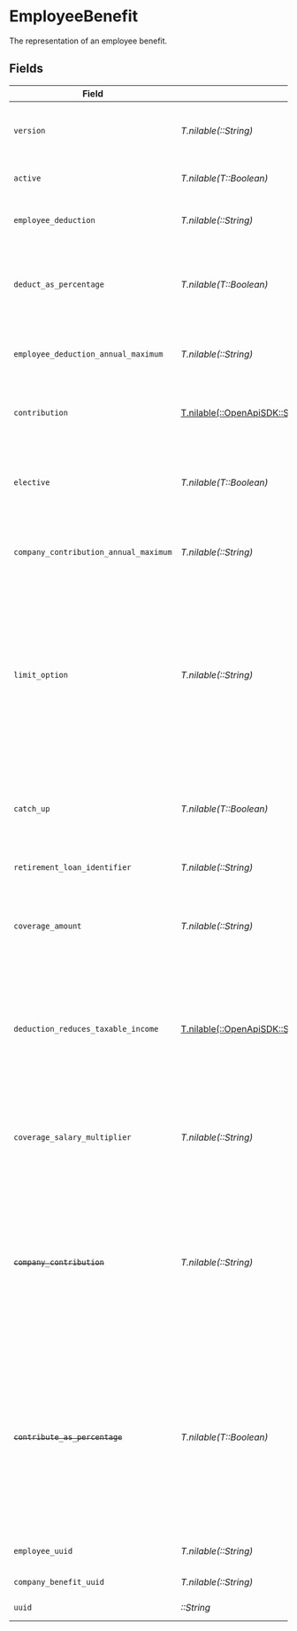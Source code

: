 # EmployeeBenefit

The representation of an employee benefit.


## Fields

| Field                                                                                                                                                                                                                                                                                    | Type                                                                                                                                                                                                                                                                                     | Required                                                                                                                                                                                                                                                                                 | Description                                                                                                                                                                                                                                                                              |
| ---------------------------------------------------------------------------------------------------------------------------------------------------------------------------------------------------------------------------------------------------------------------------------------- | ---------------------------------------------------------------------------------------------------------------------------------------------------------------------------------------------------------------------------------------------------------------------------------------- | ---------------------------------------------------------------------------------------------------------------------------------------------------------------------------------------------------------------------------------------------------------------------------------------- | ---------------------------------------------------------------------------------------------------------------------------------------------------------------------------------------------------------------------------------------------------------------------------------------- |
| `version`                                                                                                                                                                                                                                                                                | *T.nilable(::String)*                                                                                                                                                                                                                                                                    | :heavy_minus_sign:                                                                                                                                                                                                                                                                       | The current version of the object. See the [versioning guide](https://docs.gusto.com/embedded-payroll/docs/idempotency) for information on how to use this field.                                                                                                                        |
| `active`                                                                                                                                                                                                                                                                                 | *T.nilable(T::Boolean)*                                                                                                                                                                                                                                                                  | :heavy_minus_sign:                                                                                                                                                                                                                                                                       | Whether the employee benefit is active.                                                                                                                                                                                                                                                  |
| `employee_deduction`                                                                                                                                                                                                                                                                     | *T.nilable(::String)*                                                                                                                                                                                                                                                                    | :heavy_minus_sign:                                                                                                                                                                                                                                                                       | The amount to be deducted, per pay period, from the employee's pay.                                                                                                                                                                                                                      |
| `deduct_as_percentage`                                                                                                                                                                                                                                                                   | *T.nilable(T::Boolean)*                                                                                                                                                                                                                                                                  | :heavy_minus_sign:                                                                                                                                                                                                                                                                       | Whether the employee deduction amount should be treated as a percentage to be deducted from each payroll.                                                                                                                                                                                |
| `employee_deduction_annual_maximum`                                                                                                                                                                                                                                                      | *T.nilable(::String)*                                                                                                                                                                                                                                                                    | :heavy_minus_sign:                                                                                                                                                                                                                                                                       | The maximum employee deduction amount per year. A null value signifies no limit.                                                                                                                                                                                                         |
| `contribution`                                                                                                                                                                                                                                                                           | [T.nilable(::OpenApiSDK::Shared::Contribution)](../../models/shared/contribution.md)                                                                                                                                                                                                     | :heavy_minus_sign:                                                                                                                                                                                                                                                                       | An object representing the type and value of the company contribution.                                                                                                                                                                                                                   |
| `elective`                                                                                                                                                                                                                                                                               | *T.nilable(T::Boolean)*                                                                                                                                                                                                                                                                  | :heavy_minus_sign:                                                                                                                                                                                                                                                                       | Whether the company contribution is elective (aka matching). For "tiered" contribution types, this is always true.                                                                                                                                                                       |
| `company_contribution_annual_maximum`                                                                                                                                                                                                                                                    | *T.nilable(::String)*                                                                                                                                                                                                                                                                    | :heavy_minus_sign:                                                                                                                                                                                                                                                                       | The maximum company contribution amount per year. A null value signifies no limit.                                                                                                                                                                                                       |
| `limit_option`                                                                                                                                                                                                                                                                           | *T.nilable(::String)*                                                                                                                                                                                                                                                                    | :heavy_minus_sign:                                                                                                                                                                                                                                                                       | Some benefits require additional information to determine their limit.<br/><br/>`Family` and `Individual` are applicable to HSA benefit.<br/><br/>`Joint Filing or Single` and `Married and Filing Separately` are applicable to Dependent Care FSA benefit.                             |
| `catch_up`                                                                                                                                                                                                                                                                               | *T.nilable(T::Boolean)*                                                                                                                                                                                                                                                                  | :heavy_minus_sign:                                                                                                                                                                                                                                                                       | Whether the employee should use a benefit’s "catch up" rate. Only Roth 401k and 401k benefits use this value for employees over 50.                                                                                                                                                      |
| `retirement_loan_identifier`                                                                                                                                                                                                                                                             | *T.nilable(::String)*                                                                                                                                                                                                                                                                    | :heavy_minus_sign:                                                                                                                                                                                                                                                                       | Identifier for a 401(k) loan assigned by the 401(k) provider                                                                                                                                                                                                                             |
| `coverage_amount`                                                                                                                                                                                                                                                                        | *T.nilable(::String)*                                                                                                                                                                                                                                                                    | :heavy_minus_sign:                                                                                                                                                                                                                                                                       | The amount that the employee is insured for. Note: company contribution cannot be present if coverage amount is set.                                                                                                                                                                     |
| `deduction_reduces_taxable_income`                                                                                                                                                                                                                                                       | [T.nilable(::OpenApiSDK::Shared::DeductionReducesTaxableIncome)](../../models/shared/deductionreducestaxableincome.md)                                                                                                                                                                   | :heavy_minus_sign:                                                                                                                                                                                                                                                                       | Whether the employee deduction reduces taxable income or not. Only valid for Group Term Life benefits. Note: when the value is not "unset", coverage amount and coverage salary multiplier are ignored.                                                                                  |
| `coverage_salary_multiplier`                                                                                                                                                                                                                                                             | *T.nilable(::String)*                                                                                                                                                                                                                                                                    | :heavy_minus_sign:                                                                                                                                                                                                                                                                       | The coverage amount as a multiple of the employee’s salary. Only applicable for Group Term Life benefits. Note: cannot be set if coverage amount is also set.                                                                                                                            |
| ~~`company_contribution`~~                                                                                                                                                                                                                                                               | *T.nilable(::String)*                                                                                                                                                                                                                                                                    | :heavy_minus_sign:                                                                                                                                                                                                                                                                       | : warning: ** DEPRECATED **: This will be removed in a future release, please migrate away from it as soon as possible.<br/><br/>The amount to be paid, per pay period, by the company. This field will not appear for tiered contribution types.                                        |
| ~~`contribute_as_percentage`~~                                                                                                                                                                                                                                                           | *T.nilable(T::Boolean)*                                                                                                                                                                                                                                                                  | :heavy_minus_sign:                                                                                                                                                                                                                                                                       | : warning: ** DEPRECATED **: This will be removed in a future release, please migrate away from it as soon as possible.<br/><br/>Whether the company_contribution value should be treated as a percentage to be added to each payroll. This field will not appear for tiered contribution types. |
| `employee_uuid`                                                                                                                                                                                                                                                                          | *T.nilable(::String)*                                                                                                                                                                                                                                                                    | :heavy_minus_sign:                                                                                                                                                                                                                                                                       | The UUID of the employee to which the benefit belongs.                                                                                                                                                                                                                                   |
| `company_benefit_uuid`                                                                                                                                                                                                                                                                   | *T.nilable(::String)*                                                                                                                                                                                                                                                                    | :heavy_minus_sign:                                                                                                                                                                                                                                                                       | The UUID of the company benefit.                                                                                                                                                                                                                                                         |
| `uuid`                                                                                                                                                                                                                                                                                   | *::String*                                                                                                                                                                                                                                                                               | :heavy_check_mark:                                                                                                                                                                                                                                                                       | The UUID of the employee benefit.                                                                                                                                                                                                                                                        |
